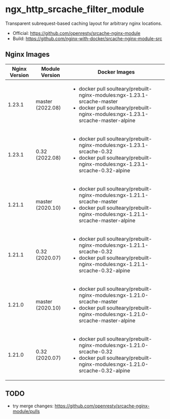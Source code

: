 # ngx_http_srcache_filter_module

Transparent subrequest-based caching layout for arbitrary nginx locations.

- Official: https://github.com/openresty/srcache-nginx-module
- Build: https://github.com/nginx-with-docker/srcache-nginx-module-src
## Nginx Images

<table>
    <thead>
        <tr>
            <th>Nginx Version</th>
            <th>Module Version</th>
            <th>Docker Images</th>
        </tr>
    </thead>
    <tbody>
        <tr>
            <td>1.23.1</td>
            <td>master (2022.08)</td>
            <td><ul>
                <li>docker pull soulteary/prebuilt-nginx-modules:ngx-1.23.1-srcache-master</li>
                <li>docker pull soulteary/prebuilt-nginx-modules:ngx-1.23.1-srcache-master-alpine</li>
            </ul></td>
        </tr>
        <tr>
            <td>1.23.1</td>
            <td>0.32 (2022.08)</td>
            <td><ul>
                <li>docker pull soulteary/prebuilt-nginx-modules:ngx-1.23.1-srcache-0.32</li>
                <li>docker pull soulteary/prebuilt-nginx-modules:ngx-1.23.1-srcache-0.32-alpine</li>
            </ul></td>
        </tr>
        <tr>
            <td>1.21.1</td>
            <td>master (2020.10)</td>
            <td><ul>
                <li>docker pull soulteary/prebuilt-nginx-modules:ngx-1.21.1-srcache-master</li>
                <li>docker pull soulteary/prebuilt-nginx-modules:ngx-1.21.1-srcache-master-alpine</li>
            </ul></td>
        </tr>
        <tr>
            <td>1.21.1</td>
            <td>0.32 (2020.07)</td>
            <td><ul>
                <li>docker pull soulteary/prebuilt-nginx-modules:ngx-1.21.1-srcache-0.32</li>
                <li>docker pull soulteary/prebuilt-nginx-modules:ngx-1.21.1-srcache-0.32-alpine</li>
            </ul></td>
        </tr>
        <tr>
            <td>1.21.0</td>
            <td>master (2020.10)</td>
            <td><ul>
                <li>docker pull soulteary/prebuilt-nginx-modules:ngx-1.21.0-srcache-master</li>
                <li>docker pull soulteary/prebuilt-nginx-modules:ngx-1.21.0-srcache-master-alpine</li>
            </ul></td>
        </tr>
        <tr>
            <td>1.21.0</td>
            <td>0.32 (2020.07)</td>
            <td><ul>
                <li>docker pull soulteary/prebuilt-nginx-modules:ngx-1.21.0-srcache-0.32</li>
                <li>docker pull soulteary/prebuilt-nginx-modules:ngx-1.21.0-srcache-0.32-alpine</li>
            </ul></td>
        </tr>
    </tbody>
</table>

## TODO

- try merge changes: https://github.com/openresty/srcache-nginx-module/pulls
